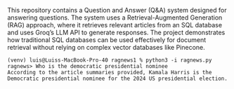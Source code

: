 This repository contains a Question and Answer (Q&A) system designed for answering questions. The system uses a Retrieval-Augmented Generation (RAG) approach, where it retrieves relevant articles from an SQL database and uses Groq’s LLM API to generate responses. The project demonstrates how traditional SQL databases can be used effectively for document retrieval without relying on complex vector databases like Pinecone.

```
(venv) luis@Luiss-MacBook-Pro-40 ragnews1 % python3 -i ragnews.py
ragnews> Who is the democratic presidential nominee
According to the article summaries provided, Kamala Harris is the Democratic presidential nominee for the 2024 US presidential election.
```


